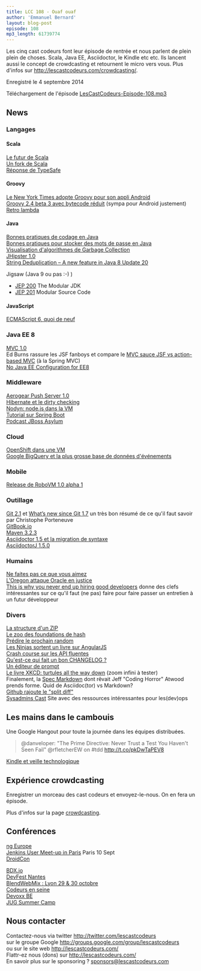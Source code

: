 ```yaml
---
title: LCC 108 - Ouaf ouaf
author: 'Emmanuel Bernard'
layout: blog-post
episode: 108
mp3_length: 61739774
---
```

Les cinq cast codeurs font leur épisode de rentrée et nous parlent de plein plein de choses.
Scala, Java EE, Asciidoctor, le Kindle etc etc.
Ils lancent aussi le concept de crowdcasting et retournent le micro vers vous.
Plus d'infos sur <http://lescastcodeurs.com/crowdcasting/>.

Enregistré le 4 septembre 2014

Téléchargement de l'épisode [LesCastCodeurs-Episode-108.mp3](http://traffic.libsyn.com/lescastcodeurs/LesCastCodeurs-Episode-108.mp3)  

## News

###  Langages

#### Scala

[Le futur de Scala](http://www.infoq.com/news/2014/08/future-of-scala)  
[Un fork de Scala](http://typelevel.org/blog/2014/09/02/typelevel-scala.html)  
[Réponse de TypeSafe](http://typesafe.com/blog/typesafes-commitment-to-the-scala-ecosystem)  

#### Groovy

[Le New York Times adopte Groovy pour son appli Android](http://open.blogs.nytimes.com/2014/08/18/getting-groovy-with-reactive-android/?_php=true&_type=blogs&_r=0)  
[Groovy 2.4 beta 3 avec bytecode réduit](http://glaforge.appspot.com/article/groovy-weekly-34) (sympa pour Android justement)  
[Retro lambda](https://github.com/orfjackal/retrolambda)  

#### Java

[Bonnes pratiques de codage en Java](http://jaxenter.com/ten-subtle-best-practices-when-coding-java-51000.html)  
[Bonnes pratiques pour stocker des mots de passe en Java](http://javarevisited.blogspot.fr/2012/05/best-practices-while-dealing-with.html?m=1)  
[Visualisation d'algorithmes de Garbage Collection](http://spin.atomicobject.com/2014/09/03/visualizing-garbage-collection-algorithms/)  
[JHipster 1.0](http://jhipster.github.io/2014/09/01/jhipster-release-1.0.0.html)  
[String Deduplication – A new feature in Java 8 Update 20](https://blog.codecentric.de/en/2014/08/string-deduplication-new-feature-java-8-update-20-2)  

Jigsaw (Java 9 ou pas :-) )

* [JEP 200](http://openjdk.java.net/jeps/200) The Modular JDK  
* [JEP 201](http://openjdk.java.net/jeps/201) Modular Source Code  


#### JavaScript

[ECMAScript 6, quoi de neuf](http://www.infoq.com/presentations/ecmascript-6)  

###  Java EE 8

[MVC 1.0](https://java.net/projects/jax-rs-spec/lists/users/archive/2014-08/message/16)  
Ed Burns rassure les JSF fanboys et compare le [MVC sauce JSF vs action-based MVC](http://www.oracle.com/technetwork/articles/java/mvc-2280472.html) (à la Spring MVC)  
[No Java EE Configuration for EE8](http://javaeeconfig.blogspot.ch/2014/09/no-java-ee-configuration-for-ee8-dear.html)  

###  Middleware

[Aerogear Push Server 1.0](http://aerogear.org/news/2014/08/27/aerogear-push-1.0.0-is-out/index.html)  
[Hibernate et le dirty checking](http://vladmihalcea.com/2014/08/21/the-anatomy-of-hibernate-dirty-checking/)  
[Nodyn: node.js dans la VM](http://nodyn.io/posts/welcome-to-nodyn)  
[Tutorial sur Spring Boot](http://javamind-fr.blogspot.fr/2014/08/spring-boot-ou-comment-demarrer-une.html)  
[Podcast JBoss Asylum](http://asylum.jboss.org)  

###  Cloud

[OpenShift dans une VM](http://blog.arungupta.me/2014/08/cloud-in-box-openshift-online-virtualbox-techtip46/)  
[Google BigQuery et la plus grosse base de données d'événements](http://googlecloudplatform.blogspot.fr/2014/05/worlds-largest-event-dataset-now-publicly-available-in-google-bigquery.html?m=1)  

### Mobile

[Release de RoboVM 1.0 alpha 1](http://blog.robovm.org/2014/09/robovm-100-alpha-1-released.html)  

###  Outillage

[Git 2.1](http://blogs.atlassian.com/2014/08/whats-new-git-2-1) et [What’s new since Git 1.7](https://medium.com/@porteneuve/whats-new-with-git-since-1-7-5bbec76fa394) un très bon résumé de ce qu'il faut savoir par Christophe Porteneuve   
[GitBook.io](https://www.gitbook.io/)  
[Maven 3.2.3](http://maven.apache.org/docs/3.2.3/release-notes.html)  
[Asciidoctor 1.5 et la migration de syntaxe](http://asciidoctor.org/news/2014/08/12/asciidoctor-1-5-0-released/)  
[AsciidoctorJ 1.5.0](http://asciidoctor.org/news/2014/08/21/asciidoctorj-1-5-0-released/)  

###  Humains

[Ne faites pas ce que vous aimez](https://medium.com/@rachelnabors/dont-do-what-you-love-41312c943e2)  
[L'Oregon attaque Oracle en justice](http://news.yahoo.com/oregon-sues-oracle-claiming-fraud-over-failed-obamacare-213323763--finance.html)  
[This is why you never end up hiring good developers](http://qz.com/258066/this-is-why-you-dont-hire-good-developers/) donne des clefs intéressantes sur ce qu'il faut (ne pas) faire pour faire passer un entretien à un futur développeur  

###  Divers

[La structure d'un ZIP](https://imgur.com/a/5PdMA)  
[Le zoo des foundations de hash](http://floodyberry.com/noncryptohashzoo/)  
[Prédire le prochain random](http://franklinta.com/2014/08/31/predicting-the-next-math-random-in-java/)  
[Les Ninjas sortent un livre sur AngularJS](http://blog.ninja-squad.com/2014/09/02/devenez-un-ninja-avec-angularjs-ebook/)  
[Crash course sur les API fluentes](http://jaxenter.com/the-java-fluent-api-designer-crash-course.1-50903.html)  
[Qu'est-ce qui fait un bon CHANGELOG ?](http://keepachangelog.com/)  
[Un éditeur de prompt](http://bashrcgenerator.com/)  
[Le livre XKCD: turtules all the way down](http://xkcd.com/1416/) (zoom infini à tester)  
Finalement, la [Spec Markdown](http://blog.codinghorror.com/standard-flavored-markdown/) dont rêvait Jeff "Coding Horror" Atwood prends forme. Quid de Asciidoc(tor) vs Markdown?  
[Github rajoute le "split diff"](https://github.com/blog/1884-introducing-split-diffs)  
[Sysadmins Cast](https://sysadmincasts.com) Site avec des ressources intéressantes pour les(dev)ops 

##  Les mains dans le cambouis

Une Google Hangout pour toute la journée dans les équipes distribuées. 

> @danveloper: "The Prime Directive: Never Trust a Test You Haven't Seen Fail" @rfletcherEW on #tdd http://t.co/pkDwTaPEV8

[Kindle et veille technologique](http://emmanuelbernard.com/blog/2014/08/29/kindle-love/)  

## Expérience crowdcasting

Enregistrer un morceau des cast codeurs et envoyez-le-nous.
On en fera un épisode.

Plus d'infos sur la page [crowdcasting](http://lescastcodeurs.com/crowdcasting/).

##  Conférences

[ng Europe](http://ngeurope.org)  
[Jenkins User Meet-up in Paris](http://www.meetup.com/jenkinsmeetup/events/203261692/) Paris 10 Sept  
[DroidCon](http://fr.droidcon.com/2014/)  

[BDX.io](http://www.bdx.io/#!/home)  
[DevFest Nantes](http://devfest.gdgnantes.com)  
[BlendWebMix : Lyon 29 & 30 octobre](http://www.blendwebmix.com)  
[Codeurs en seine](http://www.codeursenseine.com/2014/)  
[Devoxx BE](http://www.devoxx.be/)  
[JUG Summer Camp](http://www.jugsummercamp.org/edition/5)  

## Nous contacter

Contactez-nous via twitter <http://twitter.com/lescastcodeurs>  
sur le groupe Google <http://groups.google.com/group/lescastcodeurs>  
ou sur le site web <http://lescastcodeurs.com/>  
Flattr-ez nous (dons) sur <http://lescastcodeurs.com/>  
En savoir plus sur le sponsoring ? [sponsors@lescastcodeurs.com](mailto:sponsors@lescastcodeurs.com)

